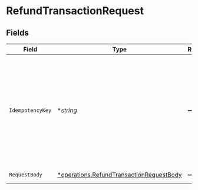 # RefundTransactionRequest


## Fields

| Field                                                                                                                                                                         | Type                                                                                                                                                                          | Required                                                                                                                                                                      | Description                                                                                                                                                                   |
| ----------------------------------------------------------------------------------------------------------------------------------------------------------------------------- | ----------------------------------------------------------------------------------------------------------------------------------------------------------------------------- | ----------------------------------------------------------------------------------------------------------------------------------------------------------------------------- | ----------------------------------------------------------------------------------------------------------------------------------------------------------------------------- |
| `IdempotencyKey`                                                                                                                                                              | **string*                                                                                                                                                                     | :heavy_minus_sign:                                                                                                                                                            | A key created by merchants that ensures `POST` and `PATCH` requests are only performed once. [Read more about Idempotent Requests here](/developers/references/idempotency/). |
| `RequestBody`                                                                                                                                                                 | [*operations.RefundTransactionRequestBody](../../../pkg/models/operations/refundtransactionrequestbody.md)                                                                    | :heavy_minus_sign:                                                                                                                                                            | Refund a Transaction                                                                                                                                                          |